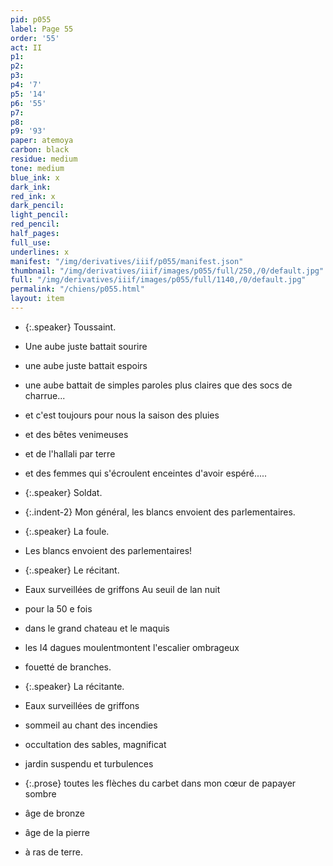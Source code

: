 ```yaml
---
pid: p055
label: Page 55
order: '55'
act: II
p1: 
p2: 
p3: 
p4: '7'
p5: '14'
p6: '55'
p7: 
p8: 
p9: '93'
paper: atemoya
carbon: black
residue: medium
tone: medium
blue_ink: x
dark_ink: 
red_ink: x
dark_pencil: 
light_pencil: 
red_pencil: 
half_pages: 
full_use: 
underlines: x
manifest: "/img/derivatives/iiif/p055/manifest.json"
thumbnail: "/img/derivatives/iiif/images/p055/full/250,/0/default.jpg"
full: "/img/derivatives/iiif/images/p055/full/1140,/0/default.jpg"
permalink: "/chiens/p055.html"
layout: item
---
```




- {:.speaker} Toussaint.

- Une aube juste battait sourire
- une aube juste battait espoirs
- une aube battait de simples paroles plus claires que des socs de charrue...
- et c'est toujours pour nous la saison des pluies
- et des bêtes venimeuses
- et de l'hallali par terre
- et des femmes qui s'écroulent enceintes d'avoir espéré.....


- {:.speaker} Soldat.

- {:.indent-2} Mon général, les blancs envoient des parlementaires.


- {:.speaker} La foule.

- Les blancs envoient des parlementaires!


- {:.speaker} Le récitant.

- <span class="delete">Eaux surveillées de griffons</span> Au seuil de la<span class="delete">n</span> nuit
- pour la 50 e fois
- dans le grand chateau et le maquis
- les I4 dagues <span class="delete">moulent</span><span class="add blue-ink above">montent </span> l'escalier ombrageux
- fouetté de branches.


- {:.speaker} La récitante.

- Eaux surveillées de griffons
- sommeil au chant des incendies
- occultation des sables<span class="add light-pencil ">,</span> magnificat
- jardin suspendu et turbulen<span class="add #r_i ">c</span>es
- {:.prose} <span class="delete">toutes les flèches du carbet dans mon cœur de papayer</span> <span class="delete">sombre</span>
- âge de bronze
- âge de la pierre
- à ras de terre.



